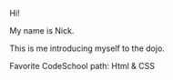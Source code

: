 Hi! 

My name is Nick. 

This is me introducing myself to the dojo.

Favorite CodeSchool path: Html & CSS